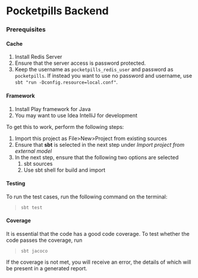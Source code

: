 # Pocketpills Backend

### Prerequisites

#### Cache

1) Install Redis Server
2) Ensure that the server access is password protected.
3) Keep the username as `pocketpills_redis_user` and password as `pocketpills`.
If instead you want to use no password and username, use `sbt "run -Dconfig.resource=local.conf"`.

#### Framework

1) Install Play framework for Java
2) You may want to use Idea IntelliJ for development

 To get this to work, perform the following steps:
 
 1) Import this project as File>New>Project from existing sources
 2) Ensure that **sbt** is selected in the next step under _Import project from external model_
 3) In the next step, ensure that the following two options are selected 
     1) sbt sources
     2) Use sbt shell for build and import


#### Testing 
To run the test cases, run the following command on the terminal:
>```sbt test```

#### Coverage
It is essential that the code has a good code coverage. To test whether
the code passes the coverage, run
>```sbt jacoco``` 

If the coverage is not met, you will receive an error, the details
of which will be present in a generated report. 

